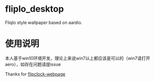 # fliplo_desktop
Fliqlo style wallpaper based on aardio.

# 使用说明

本人基于win10环境开发，理论上来说win7以上都应该是可以的（win7请打开aero），如存在问题请提issue

Thanks for [flipclock-webpage](https://github.com/Zyjacya-In-love/flipclock-webpage.git)
